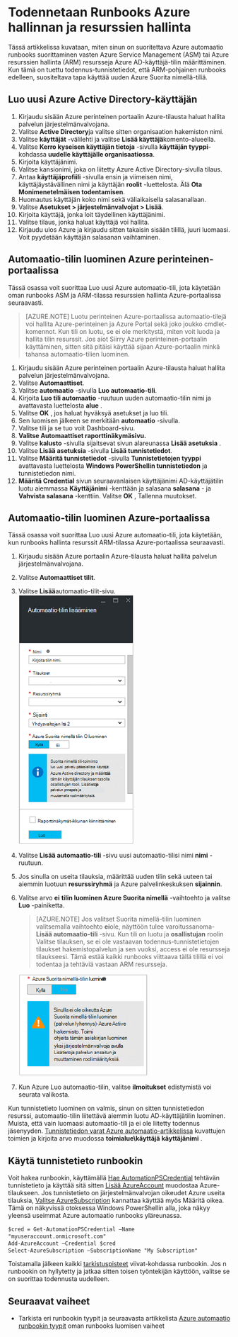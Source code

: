 <properties
   pageTitle="Määritä Azure AD-käyttäjätilin | Microsoft Azure"
   description="Tässä artikkelissa käsitellään määrittäminen Azure automaatio, ARM ja ASM todennetaan runbooks Azure AD-käyttäjä tilin tunnistetiedot."
   services="automation"
   documentationCenter=""
   authors="MGoedtel"
   manager="jwhit"
   editor="tysonn"
   keywords="Azure active Directoryn käyttäjän azure hallinta-azure ad käyttäjätili" />
<tags
   ms.service="automation"
   ms.devlang="na"
   ms.topic="get-started-article"
   ms.tgt_pltfrm="na"
   ms.workload="infrastructure-services"
   ms.date="09/12/2016"
   ms.author="magoedte" />

# <a name="authenticate-runbooks-with-azure-service-management-and-resource-manager"></a>Todennetaan Runbooks Azure hallinnan ja resurssien hallinta

Tässä artikkelissa kuvataan, miten sinun on suoritettava Azure automaatio runbooks suorittaminen vasten Azure Service Management (ASM) tai Azure resurssien hallinta (ARM) resursseja Azure AD-käyttäjä-tilin määrittäminen.  Kun tämä on tuettu todennus-tunnistetiedot, että ARM-pohjainen runbooks edelleen, suositeltava tapa käyttää uuden Azure Suorita nimellä-tiliä.       

## <a name="create-a-new-azure-active-directory-user"></a>Luo uusi Azure Active Directory-käyttäjän

1. Kirjaudu sisään Azure perinteinen portaalin Azure-tilausta haluat hallita palvelun järjestelmänvalvojana.
2. Valitse **Active Directory**ja valitse sitten organisaation hakemiston nimi.
3. Valitse **käyttäjät** -välilehti ja valitse **Lisää käyttäjä**komento-alueella.
4. Valitse **Kerro kyseisen käyttäjän tietoja** -sivulla **käyttäjän tyyppi**-kohdassa **uudelle käyttäjälle organisaatiossa**.
5. Kirjoita käyttäjänimi.  
6. Valitse kansionimi, joka on liitetty Azure Active Directory-sivulla tilaus.
7. Antaa **käyttäjäprofiili** -sivulla ensin ja viimeisen nimi, käyttäjäystävällinen nimi ja käyttäjän **roolit** -luettelosta.  Älä **Ota Monimenetelmäisen todentamisen**.
8. Huomautus käyttäjän koko nimi sekä väliaikaisella salasanallaan.
9. Valitse **Asetukset > järjestelmänvalvojat > Lisää**.
10. Kirjoita käyttäjä, jonka loit täydellinen käyttäjänimi.
11. Valitse tilaus, jonka haluat käyttäjä voi hallita.
12. Kirjaudu ulos Azure ja kirjaudu sitten takaisin sisään tilillä, juuri luomaasi. Voit pyydetään käyttäjän salasanan vaihtaminen.


## <a name="create-an-automation-account-in-azure-classic-portal"></a>Automaatio-tilin luominen Azure perinteinen-portaalissa
Tässä osassa voit suorittaa Luo uusi Azure automaatio-tili, jota käytetään oman runbooks ASM ja ARM-tilassa resurssien hallinta Azure-portaalissa seuraavasti.  

>[AZURE.NOTE] Luotu perinteinen Azure-portaalissa automaatio-tilejä voi hallita Azure-perinteinen ja Azure Portal sekä joko joukko cmdlet-komennot. Kun tili on luotu, se ei ole merkitystä, miten voit luoda ja hallita tilin resurssit. Jos aiot Siirry Azure perinteinen-portaalin käyttäminen, sitten sitä pitäisi käyttää sijaan Azure-portaalin minkä tahansa automaatio-tilien luominen.


1. Kirjaudu sisään Azure perinteinen portaalin Azure-tilausta haluat hallita palvelun järjestelmänvalvojana.
2. Valitse **Automaattiset**.
3. Valitse **automaatio** -sivulla **Luo automaatio-tili**.
4. Kirjoita **Luo tili automaatio** -ruutuun uuden automaatio-tilin nimi ja avattavasta luettelosta **alue** .  
5. Valitse **OK** , jos haluat hyväksyä asetukset ja luo tili.
6. Sen luomisen jälkeen se merkitään **automaatio** -sivulla.
7. Valitse tili ja se tuo voit Dashboard-sivu.  
8. **Valitse Automaattiset raporttinäkymäsivu.**
9. Valitse **kalusto** -sivulla sijaitsevat sivun alareunassa **Lisää asetuksia** .
10. Valitse **Lisää asetuksia** -sivulla **Lisää tunnistetiedot**.
11. Valitse **Määritä tunnistetiedot** -sivulla **Tunnistetietojen tyyppi** avattavasta luettelosta **Windows PowerShellin tunnistetiedon** ja tunnistetiedon nimi.
12. **Määritä Credential** sivun seuraavanlaisen käyttäjänimi AD-käyttäjätilin luotu aiemmassa **Käyttäjänimi** -kenttään ja salasana **salasana** - ja **Vahvista salasana** -kenttiin. Valitse **OK** , Tallenna muutokset.

## <a name="create-an-automation-account-in-the-azure-portal"></a>Automaatio-tilin luominen Azure-portaalissa

Tässä osassa voit suorittaa Luo uusi Azure automaatio-tili, jota käytetään, kun runbooks hallinta resurssit ARM-tilassa Azure-portaalissa seuraavasti.  

1. Kirjaudu sisään Azure portaalin Azure-tilausta haluat hallita palvelun järjestelmänvalvojana.
2. Valitse **Automaattiset tilit**.
3. Valitse **Lisää**automaatio-tilit-sivu.<br>![Automaatio-tilin lisääminen](media/automation-sec-configure-azure-runas-account/add-automation-acct-properties.png)
2. Valitse **Lisää automaatio-tili** -sivu uusi automaatio-tilisi nimi **nimi** -ruutuun.
5. Jos sinulla on useita tilauksia, määrittää uuden tilin sekä uuteen tai aiemmin luotuun **resurssiryhmä** ja Azure palvelinkeskuksen **sijainnin**.
3. Valitse arvo **ei** **tilin luominen Azure Suorita nimellä** -vaihtoehto ja valitse **Luo** -painiketta.  

    >[AZURE.NOTE] Jos valitset Suorita nimellä-tilin luominen valitsemalla vaihtoehto **ei**ole, näyttöön tulee varoitussanoma- **Lisää automaatio-tili** -sivu.  Kun tili on luotu ja **osallistujan** roolin Valitse tilauksen, se ei ole vastaavan todennus-tunnistetietojen tilaukset hakemistopalvelun ja sen vuoksi, access ei ole resursseja tilaukseesi.  Tämä estää kaikki runbooks viittaava tällä tilillä ei voi todentaa ja tehtäviä vastaan ARM resursseja.

    ![Lisää automaatio tilin varoitus](media/automation-sec-configure-azure-runas-account/add-automation-acct-properties-error.png)

4. Kun Azure Luo automaatio-tilin, valitse **ilmoitukset** edistymistä voi seurata valikosta.

Kun tunnistetieto luominen on valmis, sinun on sitten tunnistetiedon resurssi, automaatio-tilin liitettävä aiemmin luotu AD-käyttäjätilin luominen.  Muista, että vain luomaasi automaatio-tili ja ei ole liitetty todennus jäsenyyden.  [Tunnistetiedon varat Azure automaatio-artikkelissa](../automation/automation-credentials.md#creating-a-new-credential) kuvattujen toimien ja kirjoita arvo muodossa **toimialue\käyttäjä** **käyttäjänimi** .

## <a name="use-the-credential-in-a-runbook"></a>Käytä tunnistetieto runbookin

Voit hakea runbookin, käyttämällä [Hae AutomationPSCredential](http://msdn.microsoft.com/library/dn940015.aspx) tehtävän tunnistetieto ja käyttää sitä sitten [Lisää AzureAccount](http://msdn.microsoft.com/library/azure/dn722528.aspx) muodostaa Azure-tilaukseen. Jos tunnistetieto on järjestelmänvalvojan oikeudet Azure useita tilauksia, [Valitse AzureSubscription](http://msdn.microsoft.com/library/dn495203.aspx) kannattaa käyttää myös Määritä oikea. Tämä on näkyvissä otoksessa Windows PowerShellin alla, joka näkyy yleensä useimmat Azure automaatio runbooks yläreunassa.

    $cred = Get-AutomationPSCredential –Name "myuseraccount.onmicrosoft.com"
    Add-AzureAccount –Credential $cred
    Select-AzureSubscription –SubscriptionName "My Subscription"

Toistamalla jälkeen kaikki [tarkistuspisteet](http://technet.microsoft.com/library/dn469257.aspx#bk_Checkpoints) viivat-kohdassa runbookin. Jos n runbookin on hyllytetty ja jatkaa sitten toisen työntekijän käyttöön, valitse se on suorittaa todennusta uudelleen.

## <a name="next-steps"></a>Seuraavat vaiheet
* Tarkista eri runbookin tyypit ja seuraavasta artikkelista [Azure automaatio runbookin tyypit](../automation/automation-runbook-types.md) oman runbooks luomisen vaiheet
